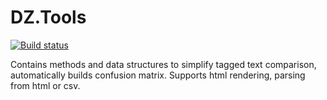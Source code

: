 # DZ.Tools
[![Build status](https://ci.appveyor.com/api/projects/status/j6a9j54pkq4ix3ko?svg=true)](https://ci.appveyor.com/project/Chris24283/dz-tools)

Contains methods and data structures to simplify tagged text comparison, automatically builds confusion matrix. Supports html rendering, parsing from html or csv.
